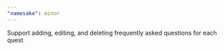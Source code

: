 ```yaml
---
"namesake": minor
---
```


Support adding, editing, and deleting frequently asked questions for each quest
